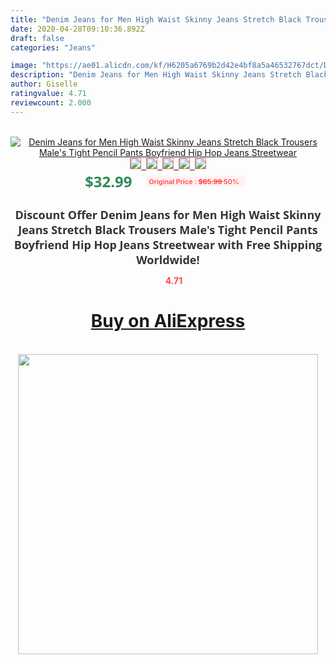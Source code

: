 ```yaml
---
title: "Denim Jeans for Men High Waist Skinny Jeans Stretch Black Trousers Male's Tight Pencil Pants Boyfriend Hip Hop Jeans Streetwear"
date: 2020-04-28T09:10:36.892Z
draft: false
categories: "Jeans"

image: "https://ae01.alicdn.com/kf/H6205a6769b2d42e4bf8a5a46532767dct/Denim-Jeans-for-Men-High-Waist-Skinny-Jeans-Stretch-Black-Trousers-Male-s-Tight-Pencil-Pants.jpg"
description: "Denim Jeans for Men High Waist Skinny Jeans Stretch Black Trousers Male's Tight Pencil Pants Boyfriend Hip Hop Jeans Streetwear"
author: Giselle
ratingvalue: 4.71
reviewcount: 2.000
---
```

<br>
<div style="text-align: center;">
<a href="https://s.click.aliexpress.com/e/_9G5xzF" target="_blank" rel="nofollow noopener noreferrer"><img alt="Denim Jeans for Men High Waist Skinny Jeans Stretch Black Trousers Male's Tight Pencil Pants Boyfriend Hip Hop Jeans Streetwear" class="magnifier-image" src="https://ae01.alicdn.com/kf/H6205a6769b2d42e4bf8a5a46532767dct/Denim-Jeans-for-Men-High-Waist-Skinny-Jeans-Stretch-Black-Trousers-Male-s-Tight-Pencil-Pants.jpg_640x640.jpg">
<br>
<img style="border:1px solid salmon" src="https://ae01.alicdn.com/kf/H6205a6769b2d42e4bf8a5a46532767dct/Denim-Jeans-for-Men-High-Waist-Skinny-Jeans-Stretch-Black-Trousers-Male-s-Tight-Pencil-Pants.jpg_120x120.jpg">&nbsp;&nbsp;<img style="border:1px solid salmon" src="https://ae01.alicdn.com/kf/Hdeca20db388247898ea8f0d9f04d7d68J/Denim-Jeans-for-Men-High-Waist-Skinny-Jeans-Stretch-Black-Trousers-Male-s-Tight-Pencil-Pants.jpg_120x120.jpg">&nbsp;&nbsp;<img style="border:1px solid salmon" src="https://ae01.alicdn.com/kf/H1e05dc7db430481b99e4037aa456b1c4i/Denim-Jeans-for-Men-High-Waist-Skinny-Jeans-Stretch-Black-Trousers-Male-s-Tight-Pencil-Pants.jpg_120x120.jpg">&nbsp;&nbsp;<img style="border:1px solid salmon" src="https://ae01.alicdn.com/kf/Hfa1459a1234647e3ad87a8af711384e2r/Denim-Jeans-for-Men-High-Waist-Skinny-Jeans-Stretch-Black-Trousers-Male-s-Tight-Pencil-Pants.jpg_120x120.jpg">&nbsp;&nbsp;<img style="border:1px solid salmon" src="https://ae01.alicdn.com/kf/H380f33394c6643578734cca65c0e53e5k/Denim-Jeans-for-Men-High-Waist-Skinny-Jeans-Stretch-Black-Trousers-Male-s-Tight-Pencil-Pants.jpg_120x120.jpg"></a></div><br0>
<div style="text-align: center;"><span style="background-color: white; border: 0px; box-sizing: border-box; color: seagreen; display: inline-block; font-family: &quot;open sans&quot; , &quot;arial&quot; , &quot;helvetica&quot; , sans-serif , &quot;heiti&quot;; font-size: 24px; font-stretch: inherit; font-weight: 700; line-height: inherit; margin: 0px 10px 0px 0px; padding: 0px; vertical-align: middle;">$32.99 </span>
<span style="background: rgb(255 , 241 , 241); border-radius: 3px; border: 0px; box-sizing: border-box; color: #ff4747; display: inline-block; font-family: inherit; font-size: 12px; font-stretch: inherit; font-style: inherit; font-variant: inherit; font-weight: 600; line-height: inherit; margin: 0px; padding: 2px 5px; transform: scale(0.9); vertical-align: middle;">Original Price : <b style="text-decoration: line-through;">$65.99 </b> 50%&nbsp;&nbsp;</span></div>
<h1 style="color: #333333; display: inline-block; font-family: &quot;open sans&quot; , &quot;arial&quot; , &quot;helvetica&quot; , sans-serif , &quot;heiti&quot;; font-size: 18px; font-stretch: inherit; font-weight: 700; text-align: center;">Discount Offer Denim Jeans for Men High Waist Skinny Jeans Stretch Black Trousers Male's Tight Pencil Pants Boyfriend Hip Hop Jeans Streetwear with Free Shipping Worldwide!</h1>
<div style="color: #ff4747; text-align: center;">
<img src="https://4.bp.blogspot.com/-M0ZcTcb-5uY/XleCXlxnR4I/AAAAAAAAAEc/OrjgMkXV1oMQFaCRZj5HQwOCBcu3w1FegCPcBGAYYCw/s1600/star.png" style="height: 15px;">&nbsp;<b>4.71</b></div>
<div class="button_cont" align="center"><a class="buynow_a" href="https://s.click.aliexpress.com/e/_9G5xzF" target="_blank" rel="nofollow noopener noreferrer"><H1>Buy on AliExpress</H1></a></div><br>
<div class="separator" style="clear: both; text-align: center;">
<img src="https://lh3.googleusercontent.com/-pTy5HemUv9M/XlePHvY0dAI/AAAAAAAAAE4/0nX5iRUoIWY8eMW9Dpxeirr157OZliDIgCLcBGAsYHQ/s1600/badge.gif" width="480">
</div>
